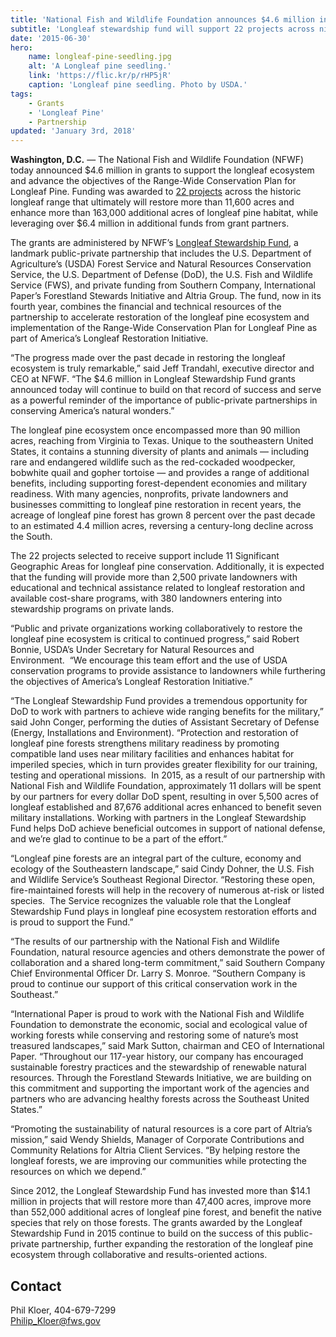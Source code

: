 ```yaml
---
title: 'National Fish and Wildlife Foundation announces $4.6 million in funding for restoration of longleaf pine forest and ecosystem across the Southeast'
subtitle: 'Longleaf stewardship fund will support 22 projects across nine states'
date: '2015-06-30'
hero:
    name: longleaf-pine-seedling.jpg
    alt: 'A Longleaf pine seedling.'
    link: 'https://flic.kr/p/rHP5jR'
    caption: 'Longleaf pine seedling. Photo by USDA.'
tags:
    - Grants
    - 'Longleaf Pine'
    - Partnership
updated: 'January 3rd, 2018'
---
```


**Washington, D.C.** — The National Fish and Wildlife Foundation (NFWF) today announced $4.6 million in grants to support the longleaf ecosystem and advance the objectives of the Range-Wide Conservation Plan for Longleaf Pine. Funding was awarded to [22 projects](http://www.nfwf.org/longleaf/Documents/lsf_2015_project-list.pdf) across the historic longleaf range that ultimately will restore more than 11,600 acres and enhance more than 163,000 additional acres of longleaf pine habitat, while leveraging over $6.4 million in additional funds from grant partners.

The grants are administered by NFWF’s [Longleaf Stewardship Fund](http://www.nfwf.org/longleaf), a landmark public-private partnership that includes the U.S. Department of Agriculture’s (USDA) Forest Service and Natural Resources Conservation Service, the U.S. Department of Defense (DoD), the U.S. Fish and Wildlife Service (FWS), and private funding from Southern Company, International Paper’s Forestland Stewards Initiative and Altria Group. The fund, now in its fourth year, combines the financial and technical resources of the partnership to accelerate restoration of the longleaf pine ecosystem and implementation of the Range-Wide Conservation Plan for Longleaf Pine as part of America’s Longleaf Restoration Initiative.

“The progress made over the past decade in restoring the longleaf ecosystem is truly remarkable,” said Jeff Trandahl, executive director and CEO at NFWF. “The $4.6 million in Longleaf Stewardship Fund grants announced today will continue to build on that record of success and serve as a powerful reminder of the importance of public-private partnerships in conserving America’s natural wonders.”

The longleaf pine ecosystem once encompassed more than 90 million acres, reaching from Virginia to Texas. Unique to the southeastern United States, it contains a stunning diversity of plants and animals — including rare and endangered wildlife such as the red-cockaded woodpecker, bobwhite quail and gopher tortoise — and provides a range of additional benefits, including supporting forest-dependent economies and military readiness. With many agencies, nonprofits, private landowners and businesses committing to longleaf pine restoration in recent years, the acreage of longleaf pine forest has grown 8 percent over the past decade to an estimated 4.4 million acres, reversing a century-long decline across the South.

The 22 projects selected to receive support include 11 Significant Geographic Areas for longleaf pine conservation. Additionally, it is expected that the funding will provide more than 2,500 private landowners with educational and technical assistance related to longleaf restoration and available cost-share programs, with 380 landowners entering into stewardship programs on private lands.

“Public and private organizations working collaboratively to restore the longleaf pine ecosystem is critical to continued progress,” said Robert Bonnie, USDA’s Under Secretary for Natural Resources and Environment.  “We encourage this team effort and the use of USDA conservation programs to provide assistance to landowners while furthering the objectives of America’s Longleaf Restoration Initiative.”

“The Longleaf Stewardship Fund provides a tremendous opportunity for DoD to work with partners to achieve wide ranging benefits for the military,” said John Conger, performing the duties of Assistant Secretary of Defense (Energy, Installations and Environment). “Protection and restoration of longleaf pine forests strengthens military readiness by promoting compatible land uses near military facilities and enhances habitat for imperiled species, which in turn provides greater flexibility for our training, testing and operational missions.  In 2015, as a result of our partnership with National Fish and Wildlife Foundation, approximately 11 dollars will be spent by our partners for every dollar DoD spent, resulting in over 5,500 acres of longleaf established and 87,676 additional acres enhanced to benefit seven military installations. Working with partners in the Longleaf Stewardship Fund helps DoD achieve beneficial outcomes in support of national defense, and we’re glad to continue to be a part of the effort.”

“Longleaf pine forests are an integral part of the culture, economy and ecology of the Southeastern landscape,” said Cindy Dohner, the U.S. Fish and Wildlife Service’s Southeast Regional Director. “Restoring these open, fire-maintained forests will help in the recovery of numerous at-risk or listed species.  The Service recognizes the valuable role that the Longleaf Stewardship Fund plays in longleaf pine ecosystem restoration efforts and is proud to support the Fund.”

“The results of our partnership with the National Fish and Wildlife Foundation, natural resource agencies and others demonstrate the power of collaboration and a shared long-term commitment,” said Southern Company Chief Environmental Officer Dr. Larry S. Monroe. “Southern Company is proud to continue our support of this critical conservation work in the Southeast.”

“International Paper is proud to work with the National Fish and Wildlife Foundation to demonstrate the economic, social and ecological value of working forests while conserving and restoring some of nature’s most treasured landscapes,” said Mark Sutton, chairman and CEO of International Paper. “Throughout our 117-year history, our company has encouraged sustainable forestry practices and the stewardship of renewable natural resources. Through the Forestland Stewards Initiative, we are building on this commitment and supporting the important work of the agencies and partners who are advancing healthy forests across the Southeast United States.”

“Promoting the sustainability of natural resources is a core part of Altria’s mission,” said Wendy Shields, Manager of Corporate Contributions and Community Relations for Altria Client Services. “By helping restore the longleaf forests, we are improving our communities while protecting the resources on which we depend.”

Since 2012, the Longleaf Stewardship Fund has invested more than $14.1 million in projects that will restore more than 47,400 acres, improve more than 552,000 additional acres of longleaf pine forest, and benefit the native species that rely on those forests. The grants awarded by the Longleaf Stewardship Fund in 2015 continue to build on the success of this public-private partnership, further expanding the restoration of the longleaf pine ecosystem through collaborative and results-oriented actions.

## Contact

Phil Kloer, 404-679-7299  
[Philip_Kloer@fws.gov](mailto:Philip_Kloer@fws.gov)
